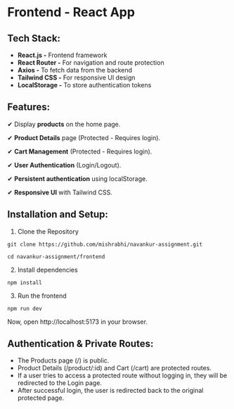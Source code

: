 # Frontend - React App

## Tech Stack:

- **React.js -** Frontend framework
- **React Router -** For navigation and route protection
- **Axios -** To fetch data from the backend
- **Tailwind CSS -** For responsive UI design
- **LocalStorage -** To store authentication tokens

## Features:

✔ Display **products** on the home page.

✔ **Product Details** page (Protected - Requires login).

✔ **Cart Management** (Protected - Requires login).

✔ **User Authentication** (Login/Logout).

✔ **Persistent authentication** using localStorage.

✔ **Responsive UI** with Tailwind CSS.

## Installation and Setup:

1. Clone the Repository

```
git clone https://github.com/mishrabhi/navankur-assignment.git

cd navankur-assignment/frontend
```

2.  Install dependencies

```
npm install
```

3. Run the frontend

```
npm run dev
```

Now, open http://localhost:5173 in your browser.

## Authentication & Private Routes:

- The Products page (/) is public.
- Product Details (/product/:id) and Cart (/cart) are protected routes.
- If a user tries to access a protected route without logging in, they will be redirected to the Login page.
- After successful login, the user is redirected back to the original protected page.
